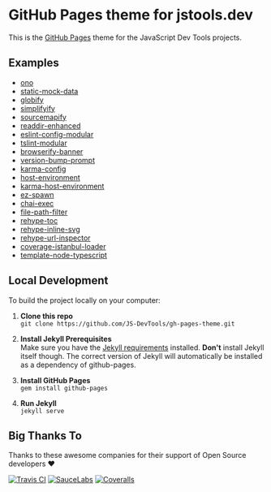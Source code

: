 GitHub Pages theme for jstools.dev
=======================================
This is the [GitHub Pages](https://pages.github.com/) theme for the JavaScript Dev Tools projects.

## Examples
* [ono](https://jstools.dev/ono/)
* [static-mock-data](https://jstools.dev/static-mock-data/)
* [globify](https://jstools.dev/globify/)
* [simplifyify](https://jstools.dev/simplifyify/)
* [sourcemapify](https://jstools.dev/sourcemapify/)
* [readdir-enhanced](https://jstools.dev/readdir-enhanced/)
* [eslint-config-modular](https://jstools.dev/eslint-config-modular/)
* [tslint-modular](https://jstools.dev/tslint-modular/)
* [browserify-banner](https://jstools.dev/browserify-banner/)
* [version-bump-prompt](https://jstools.dev/version-bump-prompt/)
* [karma-config](https://jstools.dev/karma-config/)
* [host-environment](https://jstools.dev/host-environment/)
* [karma-host-environment](https://jstools.dev/karma-host-environment/)
* [ez-spawn](https://jstools.dev/ez-spawn/)
* [chai-exec](https://jstools.dev/chai-exec/)
* [file-path-filter](https://jstools.dev/file-path-filter/)
* [rehype-toc](https://jstools.dev/rehype-toc/)
* [rehype-inline-svg](https://jstools.dev/rehype-inline-svg/)
* [rehype-url-inspector](https://jstools.dev/rehype-url-inspector/)
* [coverage-istanbul-loader](https://jstools.dev/coverage-istanbul-loader/)
* [template-node-typescript](https://jstools.dev/template-node-typescript/)



Local Development
--------------------------
To build the project locally on your computer:

1. __Clone this repo__<br>
`git clone https://github.com/JS-DevTools/gh-pages-theme.git`

2. __Install Jekyll Prerequisites__<br>
Make sure you have the [Jekyll requirements](https://jekyllrb.com/docs/installation/) installed.  **Don't** install Jekyll itself though. The correct version of Jekyll will automatically be installed as a dependency of github-pages.

3. __Install GitHub Pages__<br>
`gem install github-pages`

4. __Run Jekyll__<br>
`jekyll serve`



Big Thanks To
--------------------------
Thanks to these awesome companies for their support of Open Source developers ❤

[![Travis CI](https://jstools.dev/img/badges/travis-ci.svg)](https://travis-ci.com)
[![SauceLabs](https://jstools.dev/img/badges/sauce-labs.svg)](https://saucelabs.com)
[![Coveralls](https://jstools.dev/img/badges/coveralls.svg)](https://coveralls.io)
